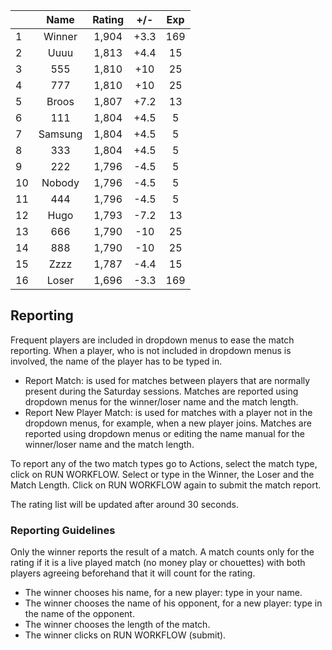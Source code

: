 | |Name|Rating|+/-|Exp|
|-|:--:|:----:|:-:|:-:|
|1|Winner|1,904|+3.3|169|
|2|Uuuu|1,813|+4.4|15|
|3|555|1,810|+10|25|
|4|777|1,810|+10|25|
|5|Broos|1,807|+7.2|13|
|6|111|1,804|+4.5|5|
|7|Samsung|1,804|+4.5|5|
|8|333|1,804|+4.5|5|
|9|222|1,796|-4.5|5|
|10|Nobody|1,796|-4.5|5|
|11|444|1,796|-4.5|5|
|12|Hugo|1,793|-7.2|13|
|13|666|1,790|-10|25|
|14|888|1,790|-10|25|
|15|Zzzz|1,787|-4.4|15|
|16|Loser|1,696|-3.3|169|

 

## Reporting

Frequent players are included in dropdown menus to ease the match reporting.
When a player, who is not included in dropdown menus is involved, the name of the player has to be typed in.

- Report Match:  is used for matches between players that are normally present during the Saturday sessions.
Matches are reported using dropdown menus for the winner/loser name and the match length.
- Report New Player Match:  is used for matches with a player not in the dropdown menus, for example, when a new player joins.
Matches are reported using dropdown menus or editing the name manual for the winner/loser name and the match length.

To report any of the two match types go to Actions, select the match type, click on RUN WORKFLOW.
Select or type in the Winner, the Loser and the Match Length.
Click on RUN WORKFLOW again to submit the match report.

The rating list will be updated after around 30 seconds.

### Reporting Guidelines

Only the winner reports the result of a match.
A match counts only for the rating if it is a live played match (no money play or chouettes)
with both players agreeing beforehand that it will count for the rating.

- The winner chooses his name, for a new player: type in your name.
- The winner chooses the name of his opponent, for a new player: type in the name of the opponent.
- The winner chooses the length of the match.
- The winner clicks on RUN WORKFLOW (submit).
